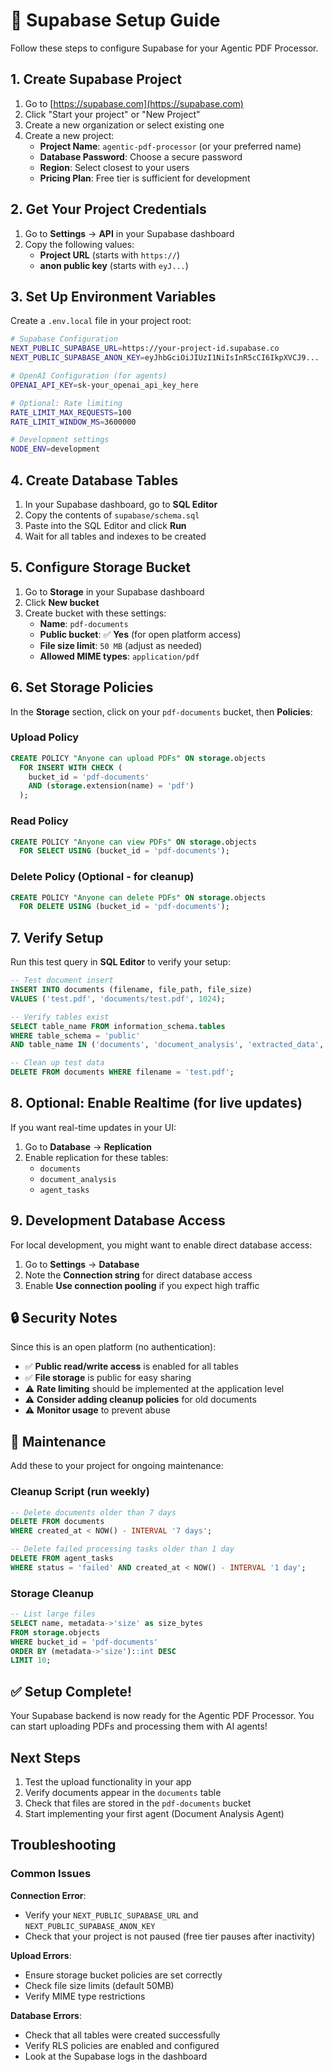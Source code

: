 # 🚀 Supabase Setup Guide

Follow these steps to configure Supabase for your Agentic PDF Processor.

## 1. Create Supabase Project

1. Go to [https://supabase.com](https://supabase.com)
2. Click "Start your project" or "New Project"
3. Create a new organization or select existing one
4. Create a new project:
   - **Project Name**: `agentic-pdf-processor` (or your preferred name)
   - **Database Password**: Choose a secure password
   - **Region**: Select closest to your users
   - **Pricing Plan**: Free tier is sufficient for development

## 2. Get Your Project Credentials

1. Go to **Settings** → **API** in your Supabase dashboard
2. Copy the following values:
   - **Project URL** (starts with `https://`)
   - **anon public key** (starts with `eyJ...`)

## 3. Set Up Environment Variables

Create a `.env.local` file in your project root:

```bash
# Supabase Configuration
NEXT_PUBLIC_SUPABASE_URL=https://your-project-id.supabase.co
NEXT_PUBLIC_SUPABASE_ANON_KEY=eyJhbGciOiJIUzI1NiIsInR5cCI6IkpXVCJ9...

# OpenAI Configuration (for agents)
OPENAI_API_KEY=sk-your_openai_api_key_here

# Optional: Rate limiting
RATE_LIMIT_MAX_REQUESTS=100
RATE_LIMIT_WINDOW_MS=3600000

# Development settings
NODE_ENV=development
```

## 4. Create Database Tables

1. In your Supabase dashboard, go to **SQL Editor**
2. Copy the contents of `supabase/schema.sql` 
3. Paste into the SQL Editor and click **Run**
4. Wait for all tables and indexes to be created

## 5. Configure Storage Bucket

1. Go to **Storage** in your Supabase dashboard
2. Click **New bucket**
3. Create bucket with these settings:
   - **Name**: `pdf-documents`
   - **Public bucket**: ✅ **Yes** (for open platform access)
   - **File size limit**: `50 MB` (adjust as needed)
   - **Allowed MIME types**: `application/pdf`

## 6. Set Storage Policies

In the **Storage** section, click on your `pdf-documents` bucket, then **Policies**:

### Upload Policy
```sql
CREATE POLICY "Anyone can upload PDFs" ON storage.objects
  FOR INSERT WITH CHECK (
    bucket_id = 'pdf-documents' 
    AND (storage.extension(name) = 'pdf')
  );
```

### Read Policy
```sql
CREATE POLICY "Anyone can view PDFs" ON storage.objects
  FOR SELECT USING (bucket_id = 'pdf-documents');
```

### Delete Policy (Optional - for cleanup)
```sql
CREATE POLICY "Anyone can delete PDFs" ON storage.objects
  FOR DELETE USING (bucket_id = 'pdf-documents');
```

## 7. Verify Setup

Run this test query in **SQL Editor** to verify your setup:

```sql
-- Test document insert
INSERT INTO documents (filename, file_path, file_size) 
VALUES ('test.pdf', 'documents/test.pdf', 1024);

-- Verify tables exist
SELECT table_name FROM information_schema.tables 
WHERE table_schema = 'public' 
AND table_name IN ('documents', 'document_analysis', 'extracted_data', 'agent_tasks', 'generated_content');

-- Clean up test data
DELETE FROM documents WHERE filename = 'test.pdf';
```

## 8. Optional: Enable Realtime (for live updates)

If you want real-time updates in your UI:

1. Go to **Database** → **Replication**
2. Enable replication for these tables:
   - `documents`
   - `document_analysis` 
   - `agent_tasks`

## 9. Development Database Access

For local development, you might want to enable direct database access:

1. Go to **Settings** → **Database**
2. Note the **Connection string** for direct database access
3. Enable **Use connection pooling** if you expect high traffic

## 🔒 Security Notes

Since this is an open platform (no authentication):

- ✅ **Public read/write access** is enabled for all tables
- ✅ **File storage** is public for easy sharing
- ⚠️ **Rate limiting** should be implemented at the application level
- ⚠️ **Consider adding cleanup policies** for old documents
- ⚠️ **Monitor usage** to prevent abuse

## 🧹 Maintenance

Add these to your project for ongoing maintenance:

### Cleanup Script (run weekly)
```sql
-- Delete documents older than 7 days
DELETE FROM documents 
WHERE created_at < NOW() - INTERVAL '7 days';

-- Delete failed processing tasks older than 1 day  
DELETE FROM agent_tasks 
WHERE status = 'failed' AND created_at < NOW() - INTERVAL '1 day';
```

### Storage Cleanup
```sql
-- List large files
SELECT name, metadata->'size' as size_bytes
FROM storage.objects 
WHERE bucket_id = 'pdf-documents'
ORDER BY (metadata->'size')::int DESC
LIMIT 10;
```

## ✅ Setup Complete!

Your Supabase backend is now ready for the Agentic PDF Processor. You can start uploading PDFs and processing them with AI agents!

## Next Steps

1. Test the upload functionality in your app
2. Verify documents appear in the `documents` table
3. Check that files are stored in the `pdf-documents` bucket
4. Start implementing your first agent (Document Analysis Agent)

## Troubleshooting

### Common Issues

**Connection Error**: 
- Verify your `NEXT_PUBLIC_SUPABASE_URL` and `NEXT_PUBLIC_SUPABASE_ANON_KEY`
- Check that your project is not paused (free tier pauses after inactivity)

**Upload Errors**:
- Ensure storage bucket policies are set correctly
- Check file size limits (default 50MB)
- Verify MIME type restrictions

**Database Errors**:
- Check that all tables were created successfully
- Verify RLS policies are enabled and configured
- Look at the Supabase logs in the dashboard
